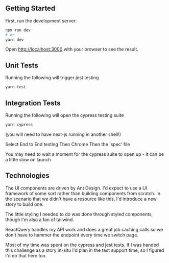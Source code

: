 ## Getting Started

First, run the development server:

```bash
npm run dev
# or
yarn dev
```

Open [http://localhost:3000](http://localhost:3000) with your browser to see the result.

## Unit Tests

Running the following will trigger jest testing

```bash
yarn test
```

## Integration Tests

Running the following will open the cypress testing suite

```bash
yarn cypress
```

(you will need to have next-js running in another shell!)

Select End to End testing
Then Chrome
Then the 'spec' file

You may need to wait a moment for the cypress suite to open up - it can be a little slow on launch

## Technologies

The UI components are driven by Ant Design. I'd expect to use a UI framework of some sort rather than building components from scratch. In the scenario that we didn't have a resource like this, I'd introduce a new story to build one.

The little styling I needed to do was done through styled components, though I'm also a fan of tailwind.

ReactQuery handles my API work and does a great job caching calls so we don't have to hammer the endpoint every time we switch page.

Most of my time was spent on the cypress and jest tests. If I was handed this challenge as a story in-situ I'd plan in the test support time, so I figured I'd do that here too.
